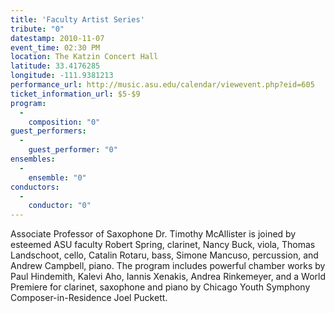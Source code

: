 ```yaml
---
title: 'Faculty Artist Series'
tribute: "0"
datestamp: 2010-11-07
event_time: 02:30 PM
location: The Katzin Concert Hall
latitude: 33.4176285
longitude: -111.9381213
performance_url: http://music.asu.edu/calendar/viewevent.php?eid=605
ticket_information_url: $5-$9
program: 
  -
    composition: "0"
guest_performers: 
  -
    guest_performer: "0"
ensembles: 
  -
    ensemble: "0"
conductors: 
  -
    conductor: "0"
---
```

Associate Professor of Saxophone Dr. Timothy McAllister is joined by esteemed ASU faculty Robert Spring, clarinet, Nancy Buck, viola, Thomas Landschoot, cello, Catalin Rotaru, bass, Simone Mancuso, percussion, and Andrew Campbell, piano. The program includes powerful chamber works by Paul Hindemith, Kalevi Aho, Iannis Xenakis, Andrea Rinkemeyer, and a World Premiere for clarinet, saxophone and piano by Chicago Youth Symphony Composer-in-Residence Joel Puckett.